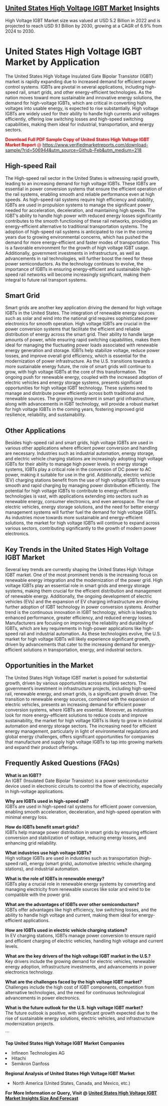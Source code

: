 <h2><a href="https://www.verifiedmarketreports.com/download-sample/?rid=506944&amp;utm_source=Github-Feb&amp;utm_medium=218" target="_blank">United States High Voltage IGBT Market</a> Insights</h2><p>High Voltage IGBT Market size was valued at USD 5.2 Billion in 2022 and is projected to reach USD 9.1 Billion by 2030, growing at a CAGR of 6.9% from 2024 to 2030.</p><p> <h1>United States High Voltage IGBT Market by Application</h1> <p>The United States High Voltage Insulated Gate Bipolar Transistor (IGBT) market is rapidly expanding due to increased demand for efficient power control systems. IGBTs are pivotal in several applications, including high-speed rail, smart grids, and other energy-efficient technologies. As the nation moves toward more sustainable and innovative energy solutions, the demand for high-voltage IGBTs, which are critical in converting high voltages into usable energy, is expected to rise substantially. High voltage IGBTs are widely used for their ability to handle high currents and voltages efficiently, offering low switching losses and high-speed switching capabilities, making them ideal for industrial, transportation, and energy sectors. <p><span class=""><span style="color: #ff0000;"><strong>Download Full PDF Sample Copy of United States High Voltage IGBT Market Report</strong> @ </span><a href="https://www.verifiedmarketreports.com/download-sample/?rid=506944&amp;utm_source=Github-Feb&amp;utm_medium=218" target="_blank">https://www.verifiedmarketreports.com/download-sample/?rid=506944&amp;utm_source=Github-Feb&amp;utm_medium=218</a></span></p></p> <h2>High-speed Rail</h2> <p>The High-speed rail sector in the United States is witnessing rapid growth, leading to an increasing demand for high voltage IGBTs. These IGBTs are essential in power conversion systems that ensure the efficient operation of the rail systems, enabling smooth and reliable performance even at high speeds. As high-speed rail systems require high efficiency and stability, IGBTs are used in propulsion systems to manage the significant power needed for acceleration, deceleration, and maintaining high speeds. The IGBT’s ability to handle high power with reduced energy losses significantly contributes to the smooth functioning of these rail networks, providing an energy-efficient alternative to traditional transportation systems. The adoption of high-speed rail systems is anticipated to rise in the coming years due to growing environmental concerns, which has pushed the demand for more energy-efficient and faster modes of transportation. This is a favorable environment for the growth of high voltage IGBT usage. Additionally, government investments in infrastructure, as well as advancements in rail technologies, will further boost the need for these power semiconductors. As the technology continues to evolve, the importance of IGBTs in ensuring energy-efficient and sustainable high-speed rail networks will become increasingly significant, making them integral to future rail transport systems.</p> <h2>Smart Grid</h2> <p>Smart grids are another key application driving the demand for high voltage IGBTs in the United States. The integration of renewable energy sources such as solar and wind into the national grid requires sophisticated power electronics for smooth operation. High voltage IGBTs are crucial in the power conversion systems that facilitate the efficient and reliable distribution of energy across the smart grid. Their ability to handle large amounts of power, while ensuring rapid switching capabilities, makes them ideal for managing the fluctuating power loads associated with renewable energy generation and storage. IGBTs help stabilize voltage, reduce power losses, and improve overall grid efficiency, which is essential for the modernization of power infrastructure. As the U.S. transitions towards a more sustainable energy future, the role of smart grids will continue to grow, with high voltage IGBTs at the core of this transformation. The ongoing push for renewable energy, coupled with the increased adoption of electric vehicles and energy storage systems, presents significant opportunities for high voltage IGBT technology. These systems need to manage and distribute power efficiently across both traditional and renewable sources. The growing investment in smart grid infrastructure, along with advancements in IGBT technology, will provide a robust market for high voltage IGBTs in the coming years, fostering improved grid resilience, reliability, and sustainability.</p> <h2>Other Applications</h2> <p>Besides high-speed rail and smart grids, high voltage IGBTs are used in various other applications where efficient power conversion and handling are necessary. Industries such as industrial automation, energy storage, and electric vehicle charging stations are increasingly adopting high voltage IGBTs for their ability to manage high power levels. In energy storage systems, IGBTs play a critical role in the conversion of DC power to AC power, making it suitable for use in the grid. Additionally, electric vehicle (EV) charging stations benefit from the use of high voltage IGBTs to ensure smooth and rapid charging by managing power distribution efficiently. The potential for high voltage IGBTs to contribute to energy-efficient technologies is vast, with applications extending into sectors such as renewable energy, consumer electronics, and even aerospace. The rise of electric vehicles, energy storage solutions, and the need for better energy management systems will further fuel the demand for high voltage IGBTs. As industries move towards more sustainable and energy-efficient solutions, the market for high voltage IGBTs will continue to expand across various sectors, contributing significantly to the growth of modern power electronics.</p> <h2>Key Trends in the United States High Voltage IGBT Market</h2> <p>Several key trends are currently shaping the United States High Voltage IGBT market. One of the most prominent trends is the increasing focus on renewable energy integration and the modernization of the power grid. High voltage IGBTs play an essential role in smart grids and energy storage systems, making them crucial for the efficient distribution and management of renewable energy. Additionally, the ongoing development of electric vehicles (EVs) and the expansion of EV charging infrastructure are driving further adoption of IGBT technology in power conversion systems. Another trend is the continuous innovation in IGBT technology, which is leading to enhanced performance, greater efficiency, and reduced energy losses. Manufacturers are focusing on improving the reliability and durability of IGBTs, which are key requirements in high-power applications like high-speed rail and industrial automation. As these technologies evolve, the U.S. market for high voltage IGBTs will likely experience significant growth, driven by advancements that cater to the increasing demand for energy-efficient solutions in transportation, energy, and industrial sectors.</p> <h2>Opportunities in the Market</h2> <p>The United States High Voltage IGBT market is poised for substantial growth, driven by various opportunities across multiple sectors. The government’s investment in infrastructure projects, including high-speed rail, renewable energy, and smart grids, is a significant growth driver. The transition to renewable energy sources, combined with the expansion of electric vehicles, presents an increasing demand for efficient power conversion systems, where IGBTs are essential. Moreover, as industries look for more energy-efficient solutions to reduce costs and improve sustainability, the market for high voltage IGBTs is likely to grow in industrial automation and energy storage sectors. The increasing need for efficient energy management, particularly in light of environmental regulations and global energy challenges, offers significant opportunities for companies that manufacture and supply high voltage IGBTs to tap into growing markets and expand their product offerings.</p> <h2>Frequently Asked Questions (FAQs)</h2> <p><b>What is an IGBT?</b><br> An IGBT (Insulated Gate Bipolar Transistor) is a power semiconductor device used in electronic circuits to control the flow of electricity, especially in high-voltage applications.</p> <p><b>Why are IGBTs used in high-speed rail?</b><br> IGBTs are used in high-speed rail systems for efficient power conversion, enabling smooth acceleration, deceleration, and high-speed operation with minimal energy loss.</p> <p><b>How do IGBTs benefit smart grids?</b><br> IGBTs help manage power distribution in smart grids by ensuring efficient conversion and stabilization of voltage, reducing energy losses, and enhancing grid reliability.</p> <p><b>What industries use high voltage IGBTs?</b><br> High voltage IGBTs are used in industries such as transportation (high-speed rail), energy (smart grids), automotive (electric vehicle charging stations), and industrial automation.</p> <p><b>What is the role of IGBTs in renewable energy?</b><br> IGBTs play a crucial role in renewable energy systems by converting and managing electricity from renewable sources like solar and wind to be compatible with the power grid.</p> <p><b>What are the advantages of IGBTs over other semiconductors?</b><br> IGBTs offer advantages like high efficiency, low switching losses, and the ability to handle high voltage and current, making them ideal for energy-efficient applications.</p> <p><b>How are IGBTs used in electric vehicle charging stations?</b><br> In EV charging stations, IGBTs manage power conversion to ensure rapid and efficient charging of electric vehicles, handling high voltage and current levels.</p> <p><b>What are the key drivers of the high voltage IGBT market in the U.S.?</b><br> Key drivers include the growing demand for electric vehicles, renewable energy adoption, infrastructure investments, and advancements in power electronics technology.</p> <p><b>What are the challenges faced by the high voltage IGBT market?</b><br> Challenges include the high cost of IGBT components, competition from alternative technologies, and the need for continuous technological advancements in power electronics.</p> <p><b>What is the future outlook for the U.S. high voltage IGBT market?</b><br> The future outlook is positive, with significant growth expected due to the rise of sustainable energy solutions, electric vehicles, and infrastructure modernization projects.</p> ```</p><p><strong>Top United States High Voltage IGBT Market Companies</strong></p><div data-test-id=""><p><li>Infineon Technologies AG</li><li> Hitachi</li><li> Semikron Danfoss</li></p><div><strong>Regional Analysis of&nbsp;United States High Voltage IGBT Market</strong></div><ul><li dir="ltr"><p dir="ltr">North America&nbsp;(United States, Canada, and Mexico, etc.)</p></li></ul><p><strong>For More Information or Query, Visit @&nbsp;</strong><strong><a href="https://www.verifiedmarketreports.com/product/high-voltage-igbt-market/?utm_source=Github-Feb&amp;utm_medium=218" target="_blank">United States High Voltage IGBT Market Insights Size And Forecast</a></strong></p></div>
